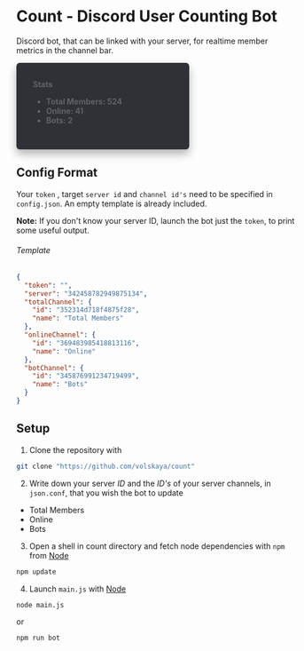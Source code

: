 # Count - Discord User Counting Bot

Discord bot, that can be linked with your server, for realtime member metrics in the channel bar.

<div style="
padding: 30px;
margin: none; width: 50%; 
border-radius: 6px; 
background-color: #2f3136; 
color: #606266; 
font-weight: Bold;
box-shadow: 0 8px 16px rgba(0, 0, 0, 0.3);"
>Stats
<ul><li>Total Members: 524</li><li>Online: 41</li><li>Bots: 2</li></ul></div>

## Config Format

Your `token` , target `server id` and `channel id's` need to be specified in `config.json`.
An empty template is already included.

**Note:** If you don't know your server ID, launch the bot just the `token`, to print some useful output.

###### Template
``` json
{
  "token": "",
  "server": "342458782949875134",
  "totalChannel": {
    "id": "352314d718f4875f28",
    "name": "Total Members"
  },
  "onlineChannel": {
    "id": "369483985418813116",
    "name": "Online"
  },
  "botChannel": {
    "id": "345876991234719499",
    "name": "Bots"
  }
}
```

## Setup
1. Clone the repository with 
``` sh
git clone "https://github.com/volskaya/count"
```
2. Write down your server *ID* and the *ID's* of your server channels, in `json.conf`, that you wish the bot to update
  + Total Members
  + Online
  + Bots
3. Open a shell in count directory and fetch node dependencies with `npm` from [Node](https://nodejs.org/) 
```sh
npm update
```
4. Launch `main.js` with [Node](https://nodejs.org/) 
```sh
node main.js
```
or 
``` sh
npm run bot
```
